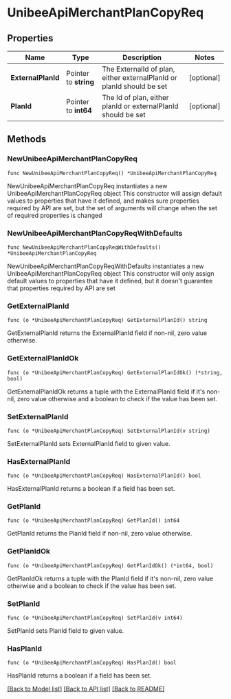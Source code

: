 # UnibeeApiMerchantPlanCopyReq

## Properties

Name | Type | Description | Notes
------------ | ------------- | ------------- | -------------
**ExternalPlanId** | Pointer to **string** | The ExternalId of plan, either externalPlanId or planId should be set | [optional] 
**PlanId** | Pointer to **int64** | The Id of plan, either planId or externalPlanId should be set | [optional] 

## Methods

### NewUnibeeApiMerchantPlanCopyReq

`func NewUnibeeApiMerchantPlanCopyReq() *UnibeeApiMerchantPlanCopyReq`

NewUnibeeApiMerchantPlanCopyReq instantiates a new UnibeeApiMerchantPlanCopyReq object
This constructor will assign default values to properties that have it defined,
and makes sure properties required by API are set, but the set of arguments
will change when the set of required properties is changed

### NewUnibeeApiMerchantPlanCopyReqWithDefaults

`func NewUnibeeApiMerchantPlanCopyReqWithDefaults() *UnibeeApiMerchantPlanCopyReq`

NewUnibeeApiMerchantPlanCopyReqWithDefaults instantiates a new UnibeeApiMerchantPlanCopyReq object
This constructor will only assign default values to properties that have it defined,
but it doesn't guarantee that properties required by API are set

### GetExternalPlanId

`func (o *UnibeeApiMerchantPlanCopyReq) GetExternalPlanId() string`

GetExternalPlanId returns the ExternalPlanId field if non-nil, zero value otherwise.

### GetExternalPlanIdOk

`func (o *UnibeeApiMerchantPlanCopyReq) GetExternalPlanIdOk() (*string, bool)`

GetExternalPlanIdOk returns a tuple with the ExternalPlanId field if it's non-nil, zero value otherwise
and a boolean to check if the value has been set.

### SetExternalPlanId

`func (o *UnibeeApiMerchantPlanCopyReq) SetExternalPlanId(v string)`

SetExternalPlanId sets ExternalPlanId field to given value.

### HasExternalPlanId

`func (o *UnibeeApiMerchantPlanCopyReq) HasExternalPlanId() bool`

HasExternalPlanId returns a boolean if a field has been set.

### GetPlanId

`func (o *UnibeeApiMerchantPlanCopyReq) GetPlanId() int64`

GetPlanId returns the PlanId field if non-nil, zero value otherwise.

### GetPlanIdOk

`func (o *UnibeeApiMerchantPlanCopyReq) GetPlanIdOk() (*int64, bool)`

GetPlanIdOk returns a tuple with the PlanId field if it's non-nil, zero value otherwise
and a boolean to check if the value has been set.

### SetPlanId

`func (o *UnibeeApiMerchantPlanCopyReq) SetPlanId(v int64)`

SetPlanId sets PlanId field to given value.

### HasPlanId

`func (o *UnibeeApiMerchantPlanCopyReq) HasPlanId() bool`

HasPlanId returns a boolean if a field has been set.


[[Back to Model list]](../README.md#documentation-for-models) [[Back to API list]](../README.md#documentation-for-api-endpoints) [[Back to README]](../README.md)


